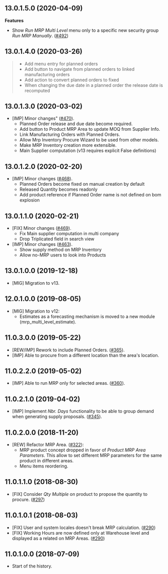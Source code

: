 ## 13.0.1.5.0 (2020-04-09)

**Features**

- Show *Run MRP Multi Level* menu only to a specific new security group
  *Run MRP Manually*.
  ([\#492](https://github.com/OCA/manufacture/issues/492))

## 13.0.1.4.0 (2020-03-26)

> - Add menu entry for planned orders
> - Add button to navigate from planned orders to linked manufacturing
>   orders
> - Add action to convert planned orders to fixed
> - When changing the due date in a planned order the release date is
>   recomputed

## 13.0.1.3.0 (2020-03-02)

- \[IMP\] Minor changes"
  ([\#470](https://github.com/OCA/manufacture/pull/470)).
  - Planned Order release and due date become required.
  - Add button to Product MRP Area to update MOQ from Supplier Info.
  - Link Manufacturing Orders with Planned Orders.
  - Allow Mrp Inventory Procure Wizard to be used from other models.
  - Make MRP Inventory creation more extensible.
  - Main Supplier computation (v13 requires explicit False definitions)

## 13.0.1.2.0 (2020-02-20)

- \[IMP\] Minor changes
  ([\#468](https://github.com/OCA/manufacture/pull/468)).
  - Planned Orders become fixed on manual creation by default
  - Released Quantity becomes readonly
  - Add product reference if Planned Order name is not defined on bom
    explosion

## 13.0.1.1.0 (2020-02-21)

- \[FIX\] Minor changes
  ([\#469](https://github.com/OCA/manufacture/pull/469)).
  - Fix Main supplier computation in multi company
  - Drop Triplicated field in search view
- \[IMP\] Minor changes
  ([\#463](https://github.com/OCA/manufacture/pull/463)).
  - Show supply method on MRP Inventory
  - Allow no-MRP users to look into Products

## 13.0.1.0.0 (2019-12-18)

- \[MIG\] Migration to v13.

## 12.0.1.0.0 (2019-08-05)

- \[MIG\] Migration to v12:
  - Estimates as a forecasting mechanism is moved to a new module
    (mrp_multi_level_estimate).

## 11.0.3.0.0 (2019-05-22)

- \[REW/IMP\] Rework to include Planned Orders.
  ([\#365](https://github.com/OCA/manufacture/pull/365)).
- \[IMP\] Able to procure from a different location than the area's
  location.

## 11.0.2.2.0 (2019-05-02)

- \[IMP\] Able to run MRP only for selected areas.
  ([\#360](https://github.com/OCA/manufacture/pull/360)).

## 11.0.2.1.0 (2019-04-02)

- \[IMP\] Implement *Nbr. Days* functionality to be able to group demand
  when generating supply proposals.
  ([\#345](https://github.com/OCA/manufacture/pull/345)).

## 11.0.2.0.0 (2018-11-20)

- \[REW\] Refactor MRP Area.
  ([\#322](https://github.com/OCA/manufacture/pull/322)):
  - MRP product concept dropped in favor of *Product MRP Area
    Parameters*. This allow to set different MRP parameters for the same
    product in different areas.
  - Menu items reordering.

## 11.0.1.1.0 (2018-08-30)

- \[FIX\] Consider *Qty Multiple* on product to propose the quantity to
  procure. ([\#297](https://github.com/OCA/manufacture/pull/297))

## 11.0.1.0.1 (2018-08-03)

- \[FIX\] User and system locales doesn't break MRP calculation.
  ([\#290](https://github.com/OCA/manufacture/pull/290))
- \[FIX\] Working Hours are now defined only at Warehouse level and
  displayed as a related on MRP Areas.
  ([\#290](https://github.com/OCA/manufacture/pull/290))

## 11.0.1.0.0 (2018-07-09)

- Start of the history.
